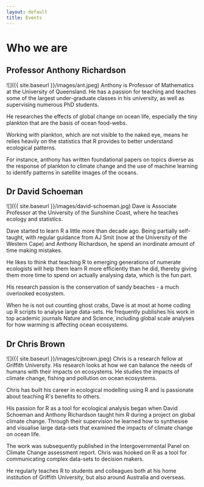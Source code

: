 ```yaml
---
layout: default
title: Events
---
```


# Who we are

## Professor Anthony Richardson
![]({{ site.baseurl }}/images/ant.jpeg)
Anthony is Professor of Mathematics at the University of Queensland. He has a passion for teaching and teaches some of the largest under-graduate classes in his university, as well as supervising numerous PhD students.

He researches the effects of global change on ocean life, especially the tiny plankton that are the basis of ocean food-webs.

Working with plankton, which are not visible to the naked eye, means he relies heavily on the statistics that R provides to better understand ecological patterns.

For instance, anthony has written foundational papers on topics diverse as the response of plankton to climate change and the use of machine learning to identify patterns in satellite images of the oceans.


## Dr David Schoeman
![]({{ site.baseurl }}/images/david-schoeman.jpg)
Dave is Associate Professor at the University of the Sunshine Coast, where he teaches ecology and statistics.

Dave started to learn R a little more than decade ago. Being partially self-taught, with regular guidance from AJ Smit (now at the University of the Western Cape) and Anthony Richardson, he spend an inordinate amount of time making mistakes.

He likes to think that teaching R to emerging generations of numerate ecologists will help them learn R more efficiently than he did, thereby giving them more time to spend on actually analysing data, which is the fun part.

His research passion is the conservation of sandy beaches - a much overlooked ecosystem.

When he is not out counting ghost crabs, Dave is at most at home coding up R scripts to analyse large data-sets. He frequently publishes his work in top academic journals Nature and Science, including global scale analyses for how warming is affecting ocean ecosystems.


## Dr Chris Brown
![]({{ site.baseurl }}/images/cjbrown.jpeg)
Chris is a research fellow at Griffith University. His research looks at how we can balance the needs of humans with their impacts on ecosystems. He studies the  impacts of climate change, fishing and pollution on ocean ecosystems.

Chris has built his career in ecological modelling using R and is passionate about teaching R's benefits to others.

His passion for R as a tool for ecological analysis began when David Schoeman and Anthony Richardson taught him R during a project on global climate change. Through their supervision he learned how to synthesise and visualise large data-sets that examined the impacts of climate change on ocean life.

The work was subsequently published in the Intergovernmental Panel on Climate Change assessment report. Chris was hooked on R as a tool for communicating complex data-sets to decision makers.

He regularly teaches R to students and colleagues both at his home institution of Griffith University, but also around Australia and overseas.
